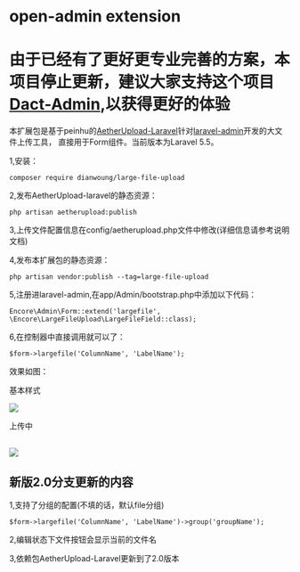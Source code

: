 open-admin extension
======

由于已经有了更好更专业完善的方案，本项目停止更新，建议大家支持这个项目[Dact-Admin](https://github.com/jqhph/dcat-admin),以获得更好的体验
===

本扩展包是基于peinhu的[AetherUpload-Laravel](https://github.com/peinhu/AetherUpload-Laravel)针对[laravel-admin](https://github.com/z-song/laravel-admin)开发的大文件上传工具，
直接用于Form组件。当前版本为Laravel 5.5。

1,安装：
````
composer require dianwoung/large-file-upload
````
2,发布AetherUpload-laravel的静态资源：
````
php artisan aetherupload:publish
````
3,上传文件配置信息在config/aetherupload.php文件中修改(详细信息请参考说明文档)

4,发布本扩展包的静态资源：
````
php artisan vendor:publish --tag=large-file-upload
````
5,注册进laravel-admin,在app/Admin/bootstrap.php中添加以下代码：
````
Encore\Admin\Form::extend('largefile', \Encore\LargeFileUpload\LargeFileField::class);
````
6,在控制器中直接调用就可以了：
````
$form->largefile('ColumnName', 'LabelName');
````
效果如图：

基本样式

![](preview.png)

上传中

![](onload.png)
----
新版2.0分支更新的内容
---
1,支持了分组的配置(不填的话，默认file分组)
````
$form->largefile('ColumnName', 'LabelName')->group('groupName');
````
2,编辑状态下文件按钮会显示当前的文件名

3,依赖包AetherUpload-Laravel更新到了2.0版本


